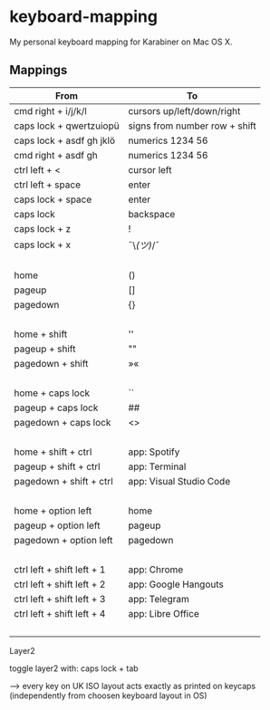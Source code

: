 # keyboard-mapping
My personal keyboard mapping for Karabiner on Mac OS X.

## Mappings

From | To   
---                       | ---
cmd right + i/j/k/l       | cursors up/left/down/right
caps lock + qwertzuiopü   | signs from number row + shift  
caps lock + asdf gh jklö  | numerics 1234 56  
cmd right + asdf gh       | numerics 1234 56  
ctrl left + <             | cursor left
ctrl left + space         | enter
caps lock + space         | enter
caps lock                 | backspace
caps lock + z             | !
caps lock + x             | ¯\\_(ツ)_/¯
&nbsp;                    | &nbsp;  
home                      | ()
pageup                    | []
pagedown                  | {}
&nbsp;                    | &nbsp;
home + shift              | ''
pageup + shift            | ""
pagedown + shift          | »«
&nbsp;                    | &nbsp;
home + caps lock          | ``
pageup + caps lock        | ##
pagedown + caps lock      | <>
&nbsp;                    | &nbsp;
home + shift + ctrl       | app: Spotify
pageup + shift + ctrl     | app: Terminal
pagedown + shift + ctrl   | app: Visual Studio Code
&nbsp;                    | &nbsp;
home + option left        | home
pageup + option left      | pageup
pagedown + option left    | pagedown
&nbsp;                    | &nbsp;
ctrl left + shift left + 1| app: Chrome
ctrl left + shift left + 2| app: Google Hangouts
ctrl left + shift left + 3| app: Telegram 
ctrl left + shift left + 4| app: Libre Office
&nbsp;                    | &nbsp;



Layer2

toggle layer2 with: caps lock + tab

--> every key on UK ISO layout acts exactly as printed on keycaps (independently from choosen keyboard layout in OS)



